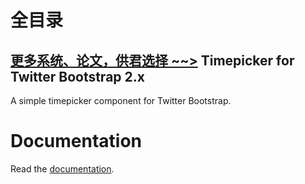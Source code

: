 # 全目录

[更多系统、论文，供君选择 ~~>](https://www.bitwise.net.cn)
Timepicker for Twitter Bootstrap 2.x
------------------------------------

A simple timepicker component for Twitter Bootstrap.

Documentation
=============

Read the <a href="http://jdewit.github.com/bootstrap-timepicker">documentation</a>.
